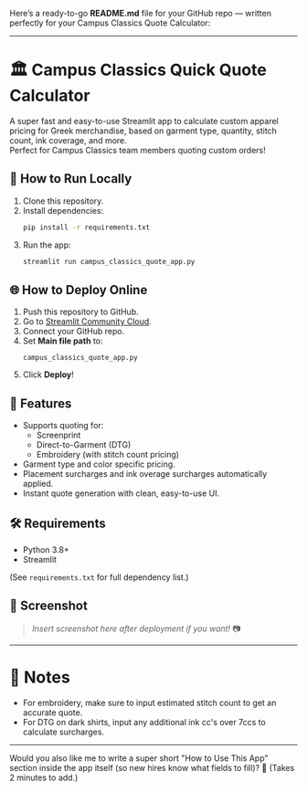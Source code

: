 Here’s a ready-to-go **README.md** file for your GitHub repo — written perfectly for your Campus Classics Quote Calculator:

---

# 🏛️ Campus Classics Quick Quote Calculator

A super fast and easy-to-use Streamlit app to calculate custom apparel pricing for Greek merchandise, based on garment type, quantity, stitch count, ink coverage, and more.  
Perfect for Campus Classics team members quoting custom orders!

## 🚀 How to Run Locally
1. Clone this repository.
2. Install dependencies:
   ```bash
   pip install -r requirements.txt
   ```
3. Run the app:
   ```bash
   streamlit run campus_classics_quote_app.py
   ```

## 🌐 How to Deploy Online
1. Push this repository to GitHub.
2. Go to [Streamlit Community Cloud](https://streamlit.io/cloud).
3. Connect your GitHub repo.
4. Set **Main file path** to:
   ```
   campus_classics_quote_app.py
   ```
5. Click **Deploy**!

## 🎯 Features
- Supports quoting for:
  - Screenprint
  - Direct-to-Garment (DTG)
  - Embroidery (with stitch count pricing)
- Garment type and color specific pricing.
- Placement surcharges and ink overage surcharges automatically applied.
- Instant quote generation with clean, easy-to-use UI.

## 🛠 Requirements
- Python 3.8+
- Streamlit

(See `requirements.txt` for full dependency list.)

## 📸 Screenshot
> _Insert screenshot here after deployment if you want!_ 📷

---

# 📣 Notes
- For embroidery, make sure to input estimated stitch count to get an accurate quote.
- For DTG on dark shirts, input any additional ink cc's over 7ccs to calculate surcharges.

---

Would you also like me to write a super short "How to Use This App" section inside the app itself (so new hires know what fields to fill)? 🎯 (Takes 2 minutes to add.)
